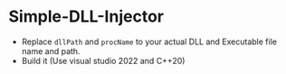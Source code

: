 # Simple-DLL-Injector

- Replace `dllPath` and `procName` to your actual DLL and Executable file name and path.
- Build it (Use visual studio 2022 and C++20)
